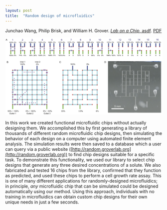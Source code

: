 ```yaml
---
layout: post
title:  "Random design of microfluidics"
---
```


Junchao Wang, Philip Brisk, and William H. Grover.  [*Lab on a Chip*, asdf](http://pubs.rsc.org/en/content/articlelanding/2016/lc/c6lc00758a).  [PDF](/assets/random-microfluidics.pdf)

<img src="/assets/random-microfluidics.png">

In this work we created functional microfluidic chips without actually designing them.  We accomplished this by first generating a library of thousands of different random microfluidic chip designs, then simulating the behavior of each design on a computer using automated finite element analysis.  The simulation results were then saved to a database which a user can query via a public website ([http://random.groverlab.org](http://random.groverlab.org)) to find chip designs suitable for a specific task.  To demonstrate this functionality, we used our library to select chip designs that generate any three desired concentrations of a solute.  We also fabricated and tested 16 chips from the library, confirmed that they function as predicted, and used these chips to perform a cell growth rate assay.  This is one of many different applications for randomly-designed microfluidics; in principle, *any* microfluidic chip that can be simulated could be designed automatically using our method.  Using this approach, individuals with no training in microfluidics can obtain custom chip designs for their own unique needs in just a few seconds.
